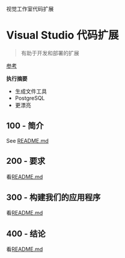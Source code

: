 视觉工作室代码扩展

# Visual Studio 代码扩展

> 有助于开发和部署的扩展

[参考](./REFERENCES.md)

**执行摘要**

-   生成文件工具
-   PostgreSQL
-   更漂亮

## 100 - 简介

See [README.md](./100/README.md)

## 200 - 要求

看[README.md](./200/README.md)

## 300 - 构建我们的应用程序

看[README.md](./300/README.md)

## 400 - 结论

看[README.md](./400/README.md)
